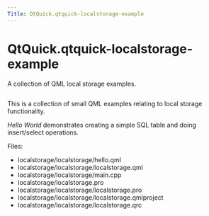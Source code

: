 ```yaml
---
Title: QtQuick.qtquick-localstorage-example
---
```


# QtQuick.qtquick-localstorage-example

<span class="subtitle"></span>
<!-- $$$localstorage-description -->
<p>A collection of QML local storage examples.<p class="centerAlign"><img src="https://developer.ubuntu.com/static/devportal_uploaded/a441df9e-8988-4c4c-9f15-3fcb6e1188d0-../qtquick-localstorage-example/images/qml-localstorage-example.png" alt="" /></p><p>This is a collection of small QML examples relating to local storage functionality.</p>
<p><i>Hello World</i> demonstrates creating a simple SQL table and doing insert/select operations.</p>
<p>Files:</p>
<ul>
<li>localstorage/localstorage/hello.qml</li>
<li>localstorage/localstorage/localstorage.qml</li>
<li>localstorage/localstorage/main.cpp</li>
<li>localstorage/localstorage.pro</li>
<li>localstorage/localstorage/localstorage.pro</li>
<li>localstorage/localstorage/localstorage.qmlproject</li>
<li>localstorage/localstorage/localstorage.qrc</li>
</ul>
<!-- @@@localstorage -->
